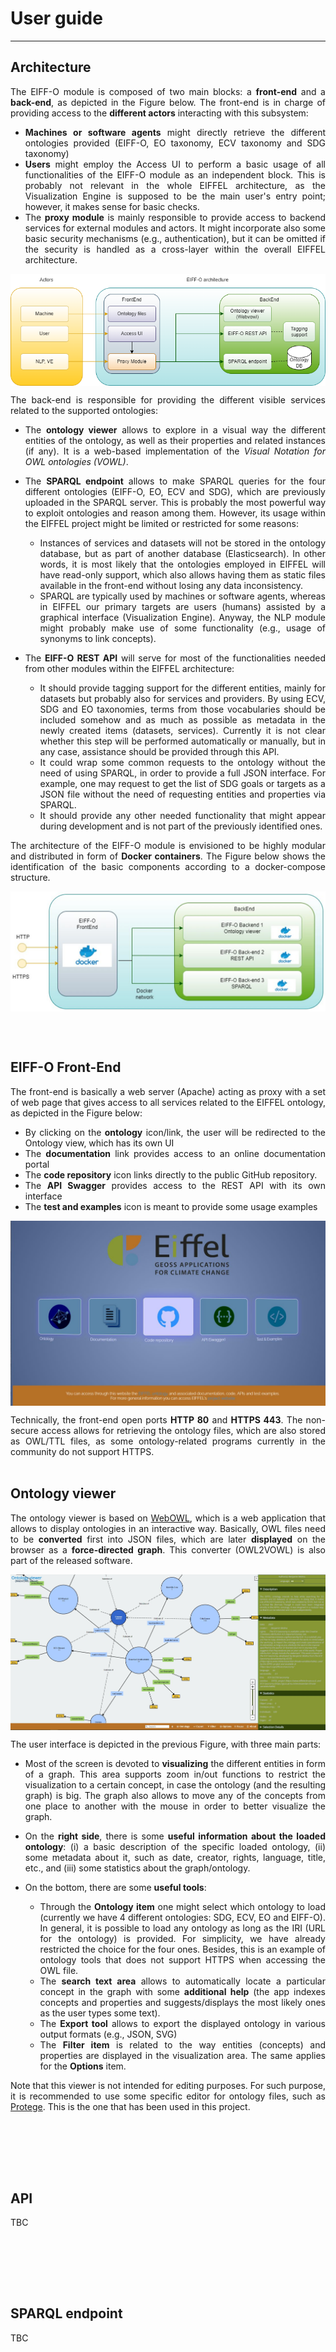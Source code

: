# User guide 



---

## Architecture
<div align="justify">

The EIFF-O module is composed of two main blocks: a **front-end** and a **back-end**, as depicted in the Figure below.
The front-end is in charge of providing access to the **different actors** interacting with this subsystem:

- **Machines or software agents** might directly retrieve the different ontologies provided (EIFF-O, EO taxonomy, ECV taxonomy and SDG taxonomy)
- **Users** might employ the Access UI to perform a basic usage of all functionalities of the EIFF-O module as an independent block. This is probably not relevant in the whole EIFFEL architecture, as the Visualization Engine is supposed to be the main user's entry point; however, it makes sense for basic checks. 
- The **proxy module** is mainly responsible to provide access to backend services for external modules and actors. It might incorporate also some basic security mechanisms (e.g., authentication), but it can be omitted if the security is handled as a cross-layer within the overall EIFFEL architecture.


<p align="center">
<img src="https://github.com/benmomo/eiffel-ontology-doc/raw/main/docs/img/eiffo_arch.png" alt="EIFF-O architecture" align="center" />
</p>

The back-end is responsible for providing the different visible services related to the supported ontologies:

- The **ontology viewer** allows to explore in a visual way the different entities of the ontology, as well as their properties and related instances (if any). It is a web-based implementation of the *Visual Notation for OWL ontologies (VOWL)*.
- The **SPARQL endpoint** allows to make SPARQL queries for the four different ontologies (EIFF-O, EO, ECV and SDG), which are previously uploaded in the SPARQL server. This is probably the most powerful way to exploit ontologies and reason among them. However, its usage within the EIFFEL project might be limited or restricted for some reasons:

    * Instances of services and datasets will not be stored in the ontology database, but as part of another database (Elasticsearch). In other words, it is most likely that the ontologies employed in EIFFEL will have read-only support, which also allows having them as static files available in the front-end without losing any data inconsistency.
    * SPARQL are typically used by machines or software agents, whereas in EIFFEL our primary targets are users (humans) assisted by a graphical interface (Visualization Engine). Anyway, the NLP module might probably make use of some functionality (e.g., usage of synonyms to link concepts).

- The **EIFF-O REST API** will serve for most of the functionalities needed from other modules within the EIFFEL architecture:

    * It should provide tagging support for the different entities, mainly for datasets but probably also for services and providers. By using ECV, SDG and EO taxonomies, terms from those vocabularies should be included somehow and as much as possible as metadata in the newly created items (datasets, services). Currently it is not clear whether this step will be performed automatically or manually, but in any case, assistance should be provided through this API.
    *	It could wrap some common requests to the ontology without the need of using SPARQL, in order to provide a full JSON interface. For example, one may request to get the list of SDG goals or targets as a JSON file without the need of requesting entities and properties via SPARQL.
    * It should provide any other needed functionality that might appear during development and is not part of the previously identified ones.        


The architecture of the EIFF-O module is envisioned to be highly modular and distributed in form of **Docker containers**. The Figure below shows the identification of the basic components according to a docker-compose structure.

<p align="center">
<img src="https://github.com/benmomo/eiffel-ontology-doc/raw/main/docs/img/dockerisation.jpg" alt="EIFF-O Dockerisation" align="center" />
</p>


</div>
<br/><br/>


## EIFF-O Front-End
<div align="justify">

The front-end is basically a web server (Apache) acting as proxy with a set of web page that gives access to all services related to the EIFFEL ontology, as depicted in the Figure below:

-	By clicking on the **ontology** icon/link, the user will be redirected to the Ontology view, which has its own UI  
-	The **documentation** link provides access to an online documentation portal
-	The **code repository** icon links directly to the public GitHub repository.
-	The **API Swagger** provides access to the REST API with its own interface
-	The **test and examples** icon is meant to provide some usage examples

<p align="center">
<img src="https://github.com/benmomo/eiffel-ontology-doc/raw/main/docs/img/eiffo_front_end_gui.jpg" alt="EIFF-O front-end UI" align="center" />
</p>

Technically, the front-end open ports **HTTP 80** and **HTTPS 443**. The non-secure access allows for retrieving the ontology files, which are also stored as OWL/TTL files, as some ontology-related programs currently in the community do not support HTTPS.
<br/><br/>

</div>


## Ontology viewer
<div align="justify">

 The ontology viewer is based on [WebOWL](http://vowl.visualdataweb.org/webvowl.html), which is a web application that allows to display ontologies in an interactive way. Basically, OWL files need to be **converted** first into JSON files, which are later **displayed** on the browser as a **force-directed graph**. This converter (OWL2VOWL) is also part of the released software.

<p align="center">
<img src="https://github.com/benmomo/eiffel-ontology-doc/raw/main/docs/img/eiffo_ontology_viewer_1.jpg" alt="Ontology viewer UI" align="center" />
</p>

The user interface is depicted in the previous Figure, with three main parts:

-	Most of the screen is devoted to **visualizing** the different entities in form of a graph. This area supports zoom in/out functions to restrict the visualization to a certain concept, in case the ontology (and the resulting graph) is big. 
The graph also allows to move any of the concepts from one place to another with the mouse in order to better visualize the graph. 

-	On the **right side**, there is some **useful information about the loaded ontology**: (i) a basic description of the specific loaded ontology, (ii) some metadata about it, such as date, creator, rights, language, title, etc., and (iii) some statistics about the graph/ontology.

-	On the bottom, there are some **useful tools**:

	- Through the **Ontology item** one might select which ontology to load (currently we have 4 different ontologies: SDG, ECV, EO and EIFF-O). In general, it is possible to load any ontology as long as the IRI (URL for the ontology) is provided. For simplicity, we have already restricted the choice for the four ones. Besides, this is an example of ontology tools that does not support HTTPS when accessing the OWL file.
	- The **search text area** allows to automatically locate a particular concept in the graph with some **additional help** (the app indexes concepts and properties and suggests/displays the most likely ones as the user types some text). 
	- The **Export tool** allows to export the displayed ontology in various output formats (e.g., JSON, SVG) 
	- The **Filter item** is related to the way entities (concepts) and properties are displayed in the visualization area. The same applies for the **Options** item.

Note that this viewer is not intended for editing purposes. For such purpose, it is recommended to use some specific editor for ontology files, such as [Protege](https://protege.stanford.edu/). This is the one that has been used in this project.



<br/><br/>

</div>

  


<br/><br/>





## API
<div align="justify">
   
TBC 


<br/><br/>

</div>  


<br/><br/>





## SPARQL endpoint
<div align="justify">
   
TBC 


<br/><br/>

</div>  


<br/><br/>


